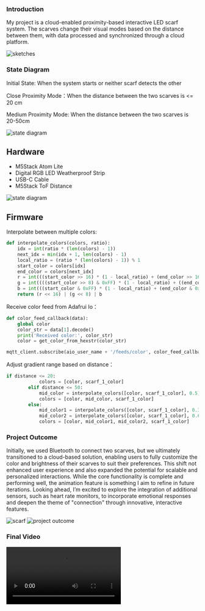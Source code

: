 ### Introduction

My project is a cloud-enabled proximity-based interactive LED scarf system. The scarves change their visual modes based on the distance between them, with data processed and synchronized through a cloud platform.

![sketches](https://github.com/vanessahuang29/adv-interactive-prototyping/blob/main/Project%203/sketches.png)

### State Diagram

Initial State: When the system starts or neither scarf detects the other

Close Proximity Mode：When the distance between the two scarves is <= 20 cm

Medium Proximity Mode: When the distance between the two scarves is 20-50cm

![state diagram](https://github.com/vanessahuang29/adv-interactive-prototyping/blob/main/Project%203/state-diagram.jpg)


## Hardware

* M5Stack Atom Lite  
* Digital RGB LED Weatherproof Strip
* USB-C Cable
* M5Stack ToF Distance

![state diagram](https://github.com/vanessahuang29/adv-interactive-prototyping/blob/main/Project%203/hardware_project3.jpg)

## Firmware

Interpolate between multiple colors:
``` Python  
def interpolate_colors(colors, ratio):
    idx = int(ratio * (len(colors) - 1))
    next_idx = min(idx + 1, len(colors) - 1)
    local_ratio = (ratio * (len(colors) - 1)) % 1
    start_color = colors[idx]
    end_color = colors[next_idx]
    r = int(((start_color >> 16) * (1 - local_ratio) + (end_color >> 16) * local_ratio))
    g = int((((start_color >> 8) & 0xFF) * (1 - local_ratio) + ((end_color >> 8) & 0xFF) * local_ratio))
    b = int(((start_color & 0xFF) * (1 - local_ratio) + (end_color & 0xFF) * local_ratio))
    return (r << 16) | (g << 8) | b
```

Receive color feed from Adafrui Io：
``` Python  
def color_feed_callback(data):
    global color
    color_str = data[1].decode()
    print('Received color:', color_str)
    color = get_color_from_hexstr(color_str)

mqtt_client.subscribe(aio_user_name + '/feeds/color', color_feed_callback)
```

Adjust gradient range based on distance：
``` Python  
if distance <= 20:
            colors = [color, scarf_1_color]
        elif distance <= 50:
            mid_color = interpolate_colors([color, scarf_1_color], 0.5)
            colors = [color, mid_color, scarf_1_color]
        else:
            mid_color1 = interpolate_colors([color, scarf_1_color], 0.33)
            mid_color2 = interpolate_colors([color, scarf_1_color], 0.66)
            colors = [color, mid_color1, mid_color2, scarf_1_color]
```


### Project Outcome

Initially, we used Bluetooth to connect two scarves, but we ultimately transitioned to a cloud-based solution, enabling users to fully customize the color and brightness of their scarves to suit their preferences. This shift not enhanced user experience and also expanded the potential for scalable and personalized interactions. While the core functionality is complete and performing well, the animation feature is something I aim to refine in future iterations. Looking ahead, I’m excited to explore the integration of additional sensors, such as heart rate monitors, to incorporate emotional responses and deepen the theme of "connection" through innovative, interactive features.

![scarf](https://github.com/vanessahuang29/adv-interactive-prototyping/blob/main/Project%203/scarf.jpg)
![project outcome](https://github.com/vanessahuang29/adv-interactive-prototyping/blob/main/Project%203/project-outcome.jpg)

### Final Video
![final video](https://github.com/vanessahuang29/adv-interactive-prototyping/blob/main/Project%203/final.mp4)
